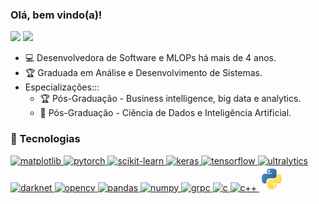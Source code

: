 ### Olá, bem vindo(a)!

[<img src="https://img.shields.io/badge/Larissa Freitas-0A66C2?style=flat-square&logo=linkedin&logoColor=white" />](https://linkedin.com/in/larissa-freitas-da-silva)
[<img src="https://img.shields.io/badge/Larissa Freitas-000000?style=flat-square&logo=Medium&logoColor=white" />](https://medium.com/@b.larissafs)

  - 💻 Desenvolvedora de Software e MLOPs há mais de 4 anos.
  - 🏆 Graduada em Análise e Desenvolvimento de Sistemas.
- Especializações:::
  - 🏆 Pós-Graduação - Business intelligence, big data e analytics.
  - 📍 Pós-Graduação - Ciência de Dados e Inteligência Artificial.

### :rocket: Tecnologias 
<p align="left"> 
        <a href="https://matplotlib.org/" target="_blank">
                <img src="https://upload.wikimedia.org/wikipedia/commons/8/84/Matplotlib_icon.svg" alt="matplotlib" width="40" height="40"/> 
        </a>
        <a href="https://pytorch.org/" target="_blank">
                <img src="https://upload.wikimedia.org/wikipedia/commons/1/10/PyTorch_logo_icon.svg" alt="pytorch" width="40" height="40"/> 
        </a>
        <a href="https://scikit-learn.org/" target="_blank">
                <img src="https://upload.wikimedia.org/wikipedia/commons/0/05/Scikit_learn_logo_small.svg" alt="scikit-learn" width="40" height="40"/>
        </a>
        <a href="https://keras.io/" target="_blank">
                <img src="https://upload.wikimedia.org/wikipedia/commons/a/ae/Keras_logo.svg" alt="keras" width="40" height="40" />
        </a> 
        <a href="https://www.tensorflow.org/" target="_blank">
                <img src="https://upload.wikimedia.org/wikipedia/commons/2/2d/Tensorflow_logo.svg" alt="tensorflow" width="40" height="40" />
        </a> 
        <a href="https://www.ultralytics.com/pt" target="_blank">
                <img src="https://avatars.githubusercontent.com/u/26833451?s=200&v=4" alt="ultralytics" width="40" height="40" /> 
        </a> 
        <a href="https://pjreddie.com/darknet/" target="_blank">
                <img src="https://pjreddie.com/static/img/darknet.png" alt="darknet" width="40" height="40" /> 
        </a>
        <a href="https://opencv.org/" target="_blank"> 
                <img src="https://upload.wikimedia.org/wikipedia/commons/3/32/OpenCV_Logo_with_text_svg_version.svg" alt="opencv" width="40" height="40" /> 
        </a>
        <a href="https://pandas.pydata.org/" target="_blank">
                <img src="https://pandas.pydata.org/static/img/favicon_white.ico" alt="pandas" width="40" height="40" /> 
        </a>
        <a href="https://numpy.org/" target="_blank">
                <img src="https://media.licdn.com/dms/image/D5612AQFSTglfKdI9eg/article-cover_image-shrink_720_1280/0/1708971797430?e=2147483647&v=beta&t=XbyPHd8bw5PLrsaTaad1Sish6jhLezkkp1u52KEpExg" alt="numpy" width="40" height="40" />
        </a>
        <a href="https://grpc.io/" target="_blank">
                <img src="https://grpc.io/img/logos/grpc-icon-color.png" alt="grpc" width="40" height="40" />
        </a>
                <a href="https://devdocs.io/c/" target="_blank">
                <img src="https://www.interviewbit.com/blog/wp-content/uploads/2021/09/C-2.png" alt="c" width="40" height="40" />
        </a>
        <a href="https://cplusplus.com/doc/" target="_blank">
                <img src="https://upload.wikimedia.org/wikipedia/commons/1/18/ISO_C%2B%2B_Logo.svg" alt="c++" width="40" height="40" />
        </a>
        <a href="https://www.python.org" target="_blank"> 
                <img src="https://raw.githubusercontent.com/devicons/devicon/master/icons/python/python-original.svg" alt="python" width="40" height="40" />
        </a>


</p>
